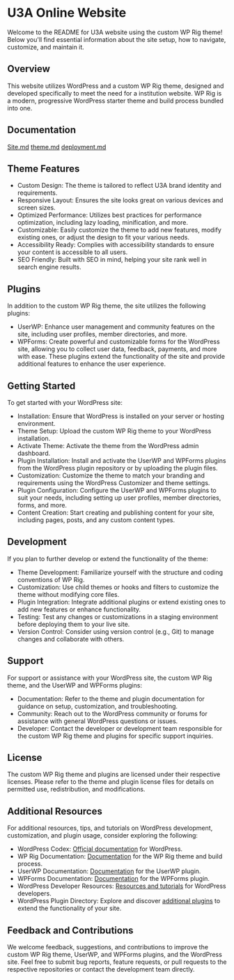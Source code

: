 # U3A Online Website

Welcome to the README for U3A website using the custom WP Rig theme! Below you'll find essential information 
about the site setup, how to navigate, customize, and maintain it.

## Overview
This website utilizes WordPress and  a custom WP Rig theme, designed and developed specifically to meet the need for
a institution website. WP Rig is a modern, progressive WordPress starter theme and build process bundled into one.

## Documentation
[Site.md](https://github.com/cp3402-students/project-team5/blob/main/site.md)
[theme.md](https://github.com/cp3402-students/project-team5/blob/main/theme.md)
[deployment.md](https://github.com/cp3402-students/project-team5/blob/main/deployment.md)

## Theme Features
- Custom Design: The theme is tailored to reflect U3A brand identity and requirements.
- Responsive Layout: Ensures the site looks great on various devices and screen sizes.
- Optimized Performance: Utilizes best practices for performance optimization, including lazy loading, minification,
and more.
- Customizable: Easily customize the theme to add new features, modify existing ones, or adjust the design to fit 
your various needs.
- Accessibility Ready: Complies with accessibility standards to ensure your content is accessible to all users.
- SEO Friendly: Built with SEO in mind, helping your site rank well in search engine results.

## Plugins
In addition to the custom WP Rig theme, the site utilizes the following plugins:
- UserWP: Enhance user management and community features on the site, including user profiles, member directories, 
and more.
- WPForms: Create powerful and customizable forms for the WordPress site, allowing you to collect user data, feedback, 
payments, and more with ease.
These plugins extend the functionality of the site and provide additional features to enhance the user experience.

## Getting Started
To get started with your WordPress site:
- Installation: Ensure that WordPress is installed on your server or hosting environment.
- Theme Setup: Upload the custom WP Rig theme to your WordPress installation.
- Activate Theme: Activate the theme from the WordPress admin dashboard.
- Plugin Installation: Install and activate the UserWP and WPForms plugins from the WordPress plugin repository or by 
uploading the plugin files.
- Customization: Customize the theme to match your branding and requirements using the WordPress Customizer and theme 
settings.
- Plugin Configuration: Configure the UserWP and WPForms plugins to suit your needs, including setting up user profiles,
member directories, forms, and more.
- Content Creation: Start creating and publishing content for your site, including pages, posts, and any custom content
types.

## Development
If you plan to further develop or extend the functionality of the theme:
- Theme Development: Familiarize yourself with the structure and coding conventions of WP Rig.
- Customization: Use child themes or hooks and filters to customize the theme without modifying core files.
- Plugin Integration: Integrate additional plugins or extend existing ones to add new features or enhance functionality.
- Testing: Test any changes or customizations in a staging environment before deploying them to your live site.
- Version Control: Consider using version control (e.g., Git) to manage changes and collaborate with others.

## Support
For support or assistance with your WordPress site, the custom WP Rig theme, and the UserWP and WPForms plugins:
- Documentation: Refer to the theme and plugin documentation for guidance on setup, customization, and troubleshooting.
- Community: Reach out to the WordPress community or forums for assistance with general WordPress questions or issues.
- Developer: Contact the developer or development team responsible for the custom WP Rig theme and plugins for specific
support inquiries.

## License
The custom WP Rig theme and plugins are licensed under their respective licenses. Please refer to the theme and plugin 
license files for details on permitted use, redistribution, and modifications.

## Additional Resources
For additional resources, tips, and tutorials on WordPress development, customization, and plugin usage, consider exploring the following:
- WordPress Codex: [Official documentation](https://wordpress.org/documentation/) for WordPress.
- WP Rig Documentation: [Documentation](https://wprig.io/documentation/) for the WP Rig theme and build process.
- UserWP Documentation: [Documentation](https://userswp.io/docs/) for the UserWP plugin.
- WPForms Documentation: [Documentation](https://wtforms.readthedocs.io/en/3.1.x/) for the WPForms plugin.
- WordPress Developer Resources: [Resources and tutorials](https://developer.wordpress.org/) for WordPress developers.
- WordPress Plugin Directory: Explore and discover 
[additional plugins](https://docs.wpvip.com/wordpress-skeleton/plugins-directory/#:~:text=The%20%2Fplugins%20directory%20is%20mapped,within%20the%20WordPress%20Admin%20dashboard.) 
to extend the functionality of your site.

## Feedback and Contributions
We welcome feedback, suggestions, and contributions to improve the custom WP Rig theme, UserWP, and WPForms plugins, 
and the WordPress site. Feel free to submit bug reports, feature requests, or pull requests to the respective 
repositories or contact the development team directly.
